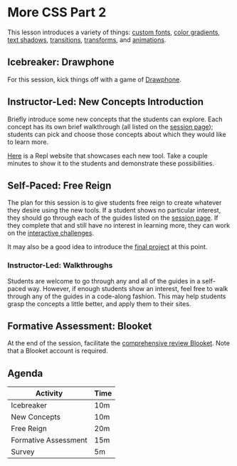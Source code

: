 # More CSS Part 2
This lesson introduces a variety of things: [custom fonts](CustomFonts.md), [color gradients](ColorGradients.md), [text shadows](TextShadows.md), [transitions](Transitions.md), [transforms](Transforms.md), and [animations](Animations.md).

## Icebreaker: Drawphone
For this session, kick things off with a game of [Drawphone](../Icebreakers/DrawphoneIcebreaker.md).

## Instructor-Led: New Concepts Introduction
Briefly introduce some new concepts that the students can explore. Each concept has its own brief walkthrough (all listed on the [session page](StudentDesc.md)); students can pick and choose those concepts about which they would like to learn more.

[Here](https://morecssmore.hylandoutreach.repl.co/) is a Repl website that showcases each new tool. Take a couple minutes to show it to the students and demonstrate these possibilities.

## Self-Paced: Free Reign
The plan for this session is to give students free reign to create whatever they desire using the new tools. If a student shows no particular interest, they should go through each of the guides listed on the [session page](StudentDesc.md). If they complete that and still have no interest in learning more, they can work on the [interactive challenges](Challenges.md).

It may also be a good idea to introduce the [final project](../FinalProject/README.md) at this point.

### Instructor-Led: Walkthroughs
Students are welcome to go through any and all of the guides in a self-paced way. However, if enough students show an interest, feel free to walk through any of the guides in a code-along fashion. This may help students grasp the concepts a little better, and apply them to their sites.

## Formative Assessment: Blooket
At the end of the session, facilitate the [comprehensive review Blooket](https://dashboard.blooket.com/set/633f2c2e7322dbfa304b717c). Note that a Blooket account is required.

## Agenda

| Activity | Time |
|-|-|
| Icebreaker | 10m |
| New Concepts | 10m |
| Free Reign | 20m |
| Formative Assessment | 15m |
| Survey | 5m |
